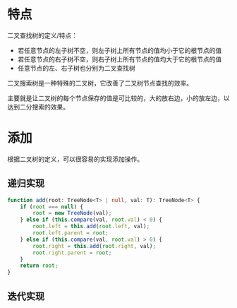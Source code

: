 # 特点

二叉查找树的定义/特点：

- 若任意节点的左子树不空，则左子树上所有节点的值均小于它的根节点的值
- 若任意节点的右子树不空，则右子树上所有节点的值均大于它的根节点的值
- 任意节点的左、右子树也分别为二叉查找树

二叉搜索树是一种特殊的二叉树，它改善了二叉树节点查找的效率。

主要就是让二叉树的每个节点保存的值是可比较的，大的放右边，小的放左边，以达到二分搜索的效果。

# 添加

根据二叉树的定义，可以很容易的实现添加操作。

## 递归实现

```typescript
function add(root: TreeNode<T> | null, val: T): TreeNode<T> {
    if (root === null) {
        root = new TreeNode(val);
    } else if (this.compare(val, root.val) < 0) {
        root.left = this.add(root.left, val);
        root.left.parent = root;
    } else if (this.compare(val, root.val) > 0) {
        root.right = this.add(root.right, val);
        root.right.parent = root;
    }
    return root;
}
```

## 迭代实现






